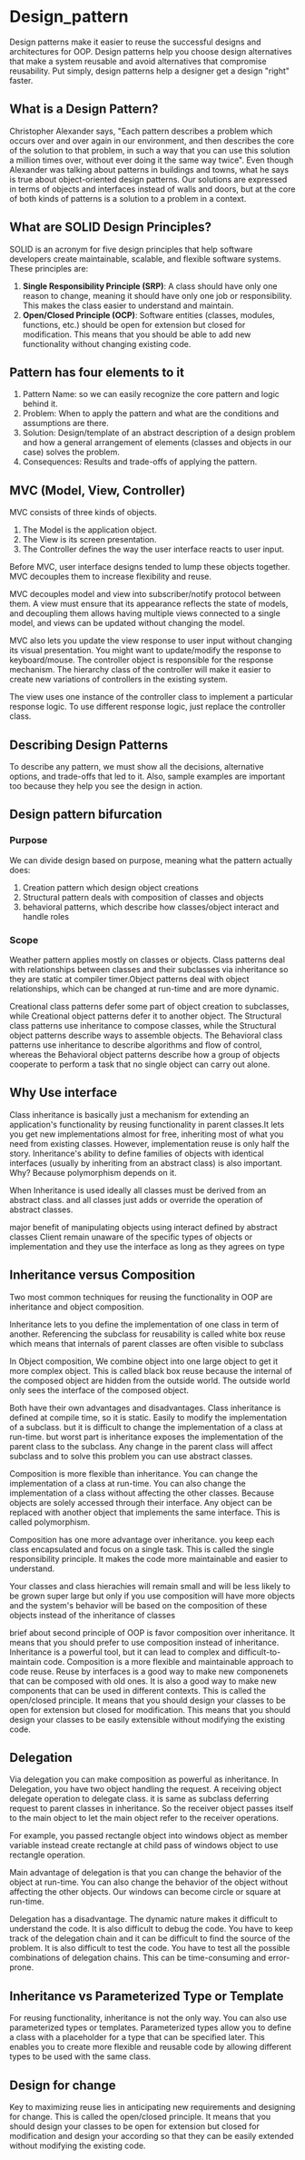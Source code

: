 # Design_pattern

Design patterns make it easier to reuse the successful designs and architectures for OOP. Design patterns help you choose design alternatives that make a system reusable and avoid alternatives that compromise reusability. Put simply, design patterns help a designer get a design "right" faster. 

## What is a Design Pattern?
Christopher Alexander says, "Each pattern describes a problem which occurs over and over again in our environment, and then describes the core of the solution to that problem, in such a way that you can use this solution a million times over, without ever doing it the same way twice". Even though Alexander was talking about patterns in buildings and towns, what he says is true about object-oriented design patterns. Our solutions are expressed in terms of objects and interfaces instead of walls and doors, but at the core of both kinds of patterns is a solution to a problem in a context. 

## What are SOLID Design Principles?
SOLID is an acronym for five design principles that help software developers create maintainable, scalable, and flexible software systems. These principles are:
1. **Single Responsibility Principle (SRP)**: A class should have only one reason to change, meaning it should have only one job or responsibility. This makes the class easier to understand and maintain.
2. **Open/Closed Principle (OCP)**: Software entities (classes, modules, functions, etc.) should be open for extension but closed for modification. This means that you should be able to add new functionality without changing existing code.

## Pattern has four elements to it
1. Pattern Name: so we can easily recognize the core pattern and logic behind it.
2. Problem: When to apply the pattern and what are the conditions and assumptions are there.
3. Solution: Design/template of an abstract description of a design problem and how a general arrangement of elements (classes and objects in our case) solves the problem.
4. Consequences: Results and trade-offs of applying the pattern.

## MVC (Model, View, Controller)

MVC consists of three kinds of objects. 
1. The Model is the application object.
2. The View is its screen presentation.
3. The Controller defines the way the user interface reacts to user input. 

Before MVC, user interface designs tended to lump these objects together. MVC decouples them to increase flexibility and reuse. 

MVC decouples model and view into subscriber/notify protocol between them. A view must ensure that its appearance reflects the state of models, and decoupling them allows having multiple views connected to a single model, and views can be updated without changing the model.
 
MVC also lets you update the view response to user input without changing its visual presentation. You might want to update/modify the response to keyboard/mouse. The controller object is responsible for the response mechanism. The hierarchy class of the controller will make it easier to create new variations of controllers in the existing system.

The view uses one instance of the controller class to implement a particular response logic. To use different response logic, just replace the controller class.

## Describing Design Patterns

To describe any pattern, we must show all the decisions, alternative options, and trade-offs that led to it. Also, sample examples are important too because they help you see the design in action.

## Design pattern bifurcation  

### Purpose
We can divide design based on purpose, meaning what the pattern actually does:
1. Creation pattern which design object creations
2. Structural pattern deals with composition of classes and objects
3. behavioral patterns, which describe how classes/object interact and handle roles

### Scope
Weather pattern applies mostly on classes or objects. Class patterns deal with relationships between classes and their subclasses via inheritance so they are static at compiler timer.Object patterns deal with object relationships, which can be changed at run-time and are more dynamic.

Creational class patterns defer some part of object creation to subclasses, while Creational object patterns defer it to another object. The Structural class patterns use inheritance to compose classes, while the Structural object patterns describe ways to assemble objects. The Behavioral class patterns use inheritance to describe algorithms and flow of control, whereas the Behavioral object patterns describe how a group of objects cooperate to perform a task that no single object can carry out alone. 

## Why Use interface

Class inheritance is basically just a mechanism for extending an application's functionality by reusing functionality in parent classes.It lets you get new implementations almost for free, inheriting most of what you need from existing classes. However, implementation reuse is only half the story. Inheritance's ability to define families of objects with identical interfaces (usually by inheriting from an abstract class) is also important. Why? Because polymorphism depends on it.  

When Inheritance is used ideally all classes must be derived from an abstract class. and all classes just adds or override the operation of abstract classes.

major benefit of manipulating objects using interact defined by abstract classes Client remain unaware of the specific types of objects or implementation and they use the interface as long as they agrees on type

## Inheritance versus Composition
Two most common techniques for reusing the functionality in OOP are inheritance and object composition.

Inheritance lets to you define the implementation of one class in term of another. Referencing the subclass for reusability is called white box reuse which means that internals of parent classes are often visible to subclass

In Object composition, We combine object into one large object to get it more complex object. This is called black box reuse because the internal of the composed object are hidden from the outside world. The outside world only sees the interface of the composed object.

Both have their own advantages and disadvantages. Class inheritance is defined at compile time, so it is static. Easily to modify the implementation of a subclass. but it is difficult to change the implementation of a class at run-time. but worst part is inheritance exposes the implementation of the parent class to the subclass. Any change in the parent class will affect subclass and to solve this problem you can use abstract classes.

Composition is more flexible than inheritance. You can change the implementation of a class at run-time. You can also change the implementation of a class without affecting the other classes. Because objects are solely accessed through their interface. Any object can be replaced with another object that implements the same interface. This is called polymorphism.

Composition has one more advantage over inheritance. you keep each class encapsulated and focus on a single task. This is called the single responsibility principle. It makes the code more maintainable and easier to understand.

Your classes and class hierachies will remain small and will be less likely to be grown super large but only if you use composition will have more objects and the system's behavior will be based on the composition of these objects instead of the inheritance of classes

brief about second principle of OOP is favor composition over inheritance. It means that you should prefer to use composition instead of inheritance. Inheritance is a powerful tool, but it can lead to complex and difficult-to-maintain code. Composition is a more flexible and maintainable approach to code reuse. Reuse by interfaces is a good way to make new componenets that can be composed  with old ones. It is also a good way to make new components that can be used in different contexts. This is called the open/closed principle. It means that you should design your classes to be open for extension but closed for modification. This means that you should design your classes to be easily extensible without modifying the existing code.

## Delegation

Via delegation you can make composition as powerful as inheritance. In Delegation, you have two object handling the request. A receiving object delegate operation to delegate class. it is same as subclass deferring request to parent classes in inheritance. So the receiver object passes itself to the main object to let the main object refer to the receiver operations.

For example, you passed rectangle object into windows object as member variable instead create rectangle at child pass of windows object to use rectangle operation.

Main advantage of delegation is that you can change the behavior of the object at run-time. You can also change the behavior of the object without affecting the other objects. Our windows can become circle or square at run-time.

Delegation has a disadvantage. The dynamic nature makes it difficult to understand the code. It is also difficult to debug the code. You have to keep track of the delegation chain and it can be difficult to find the source of the problem. It is also difficult to test the code. You have to test all the possible combinations of delegation chains. This can be time-consuming and error-prone.

## Inheritance vs Parameterized Type or Template

For reusing functionality, inheritance is not the only way. You can also use parameterized types or templates. Parameterized types allow you to define a class with a placeholder for a type that can be specified later. This enables you to create more flexible and reusable code by allowing different types to be used with the same class.

## Design for change
Key to maximizing reuse lies in anticipating new requirements and designing for change. This is called the open/closed principle. It means that you should design your classes to be open for extension but closed for modification and design your according so that they can be easily extended without modifying the existing code. 



